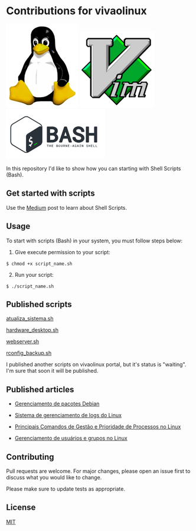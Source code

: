 # Contributions for vivaolinux

![mascote](https://github.com/amaurybsouza/vivaolinux-contributions/blob/master/scripts(bash)/linux.png) ![vim](https://github.com/amaurybsouza/vivaolinux-contributions/blob/master/scripts(bash)/vim.png) ![bash](https://github.com/amaurybsouza/vivaolinux-contributions/blob/master/scripts(bash)/bash.png)

In this repository I'd like to show how you can starting with Shell Scripts (Bash). 

## Get started with scripts

Use the [Medium](https://medium.com/@amaurybsouza/automa%C3%A7%C3%A3o-com-shell-script-9af0457601c3) post to learn about Shell Scripts.  


## Usage

To start with scripts (Bash) in your system, you must follow steps below:

1) Give execute permission to your script:
```
$ chmod +x script_name.sh 
```
2) Run your script:  

```  
$ ./script_name.sh
```

## Published scripts

[atualiza_sistema.sh](https://www.vivaolinux.com.br/script/Atualizar-Sistema-Ubuntu)

[hardware_desktop.sh](https://www.vivaolinux.com.br/script/Gerenciamento-de-software-e-hardware-de-desktop)

[webserver.sh](https://www.vivaolinux.com.br/script/Instalacao-do-LAMP-no-Linux-Ubuntu)

[rconfig_backup.sh](https://www.vivaolinux.com.br/script/Limpeza-dos-dados-do-rConfig-ferramenta-open-source-de-gerenciamento-de-configuracao)

I published another scripts on vivaolinux portal, but it's status is "waiting". I'm sure that soon it will be published.

## Published articles

- [Gerenciamento de pacotes Debian](https://www.vivaolinux.com.br/artigo/Gerenciamento-de-pacotes-Debian-principais-comandos-LPIC-1)

- [Sistema de gerenciamento de logs do Linux
](https://www.vivaolinux.com.br/artigo/Sistema-de-gerenciamento-de-logs-do-Linux)

- [Principais Comandos de Gestão e Prioridade de Processos no Linux
](https://www.vivaolinux.com.br/artigo/Principais-Comandos-de-Gestao-e-Prioridade-de-Processos-no-Linux)

- [Gerenciamento de usuários e grupos no Linux](https://www.vivaolinux.com.br/dica/Gerenciamento-de-usuarios-e-grupos-no-Linux-LPIC-102)


## Contributing
Pull requests are welcome. For major changes, please open an issue first to discuss what you would like to change.

Please make sure to update tests as appropriate.

## License
[MIT](https://choosealicense.com/licenses/mit/)
